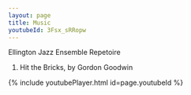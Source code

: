 ```yaml
---
layout: page
title: Music
youtubeId: 3Fsx_sRRopw
---
```



Ellington Jazz Ensemble Repetoire


1. Hit the Bricks, by Gordon Goodwin

{% include youtubePlayer.html id=page.youtubeId %}